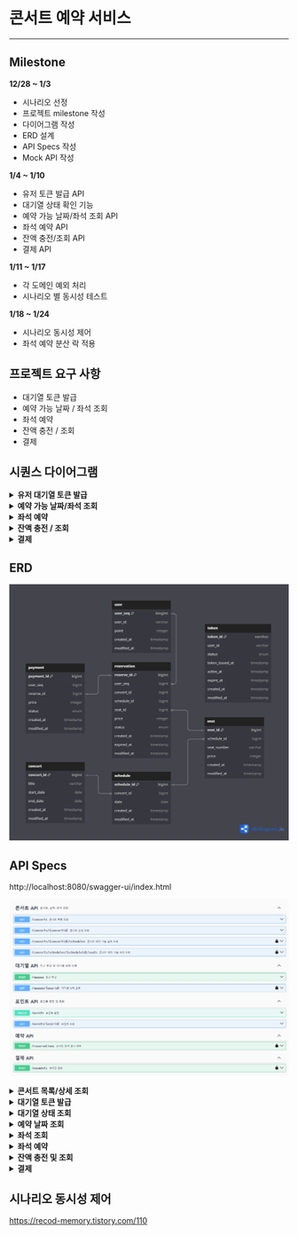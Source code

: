 # 콘서트 예약 서비스

---

## Milestone
**12/28 ~ 1/3**
- 시나리오 선정
- 프로젝트 milestone 작성
- 다이어그램 작성
- ERD 설계
- API Specs 작성
- Mock API 작성

**1/4 ~ 1/10**
- 유저 토큰 발급 API
- 대기열 상태 확인 기능
- 예약 가능 날짜/좌석 조회 API
- 좌석 예약 API
- 잔액 충전/조회 API
- 결제 API

**1/11 ~ 1/17**
- 각 도메인 예외 처리
- 시나리오 별 동시성 테스트

**1/18 ~ 1/24**
- 시나리오 동시성 제어
- 좌석 예약 분산 락 적용


## 프로젝트 요구 사항
- 대기열 토큰 발급
- 예약 가능 날짜 / 좌석 조회
- 좌석 예약
- 잔액 충전 / 조회
- 결제

## 시퀀스 다이어그램

<details>
<summary><b>유저 대기열 토큰 발급</b></summary>

![img.png](docs/img/sequencediagram/대기열_토큰_5.png)
</details>

<details>
<summary><b>예약 가능 날짜/좌석 조회</b></summary>

![img.png](docs/img/sequencediagram/예약날짜_좌석_1.png)
</details>

<details>
<summary><b>좌석 예약</b></summary>

![img.png](docs/img/sequencediagram/좌석_예약_5.png)
</details>

<details>
<summary><b>잔액 충전 / 조회</b></summary>

![img.png](docs/img/sequencediagram/잔액_조회_충전_1.png)
</details>

<details>
<summary><b>결제</b></summary>

![img.png](docs/img/sequencediagram/결제_4.png)
</details>

## ERD
![img.png](docs/img/erd/ERD_6.png)

## API Specs

http://localhost:8080/swagger-ui/index.html

![img.png](docs/img/swagger.png)

<details>
<summary><b>콘서트 목록/상세 조회</b></summary>

### `GET /concerts`

### **Endpoint**
```http request
GET /concerts
HOST: localhost:8080
```
### **200 OK**
```json
[
  {
    "id": 1,
    "title": "A 콘서트",
    "startDate": "2024-12-14",
    "endDate": "2025-03-01"
  }
]
```

### `GET /concerts/:concertId`

### **Endpoint**
```http request
GET /concerts/1
HOST: localhost:8080
```

### **200 OK**
```json
{
  "id": 1,
  "title": "A 콘서트",
  "startDate": "2024-12-14",
  "endDate": "2025-03-01"
}
```
### **404 Not Found**
```json
GET /concerts/99
HOST: localhost:8080
{
  "status": "NOT_FOUND",
  "message": "등록되지 않은 콘서트입니다."
}
```
</details>

<details>
<summary><b>대기열 토큰 발급</b></summary>

### `POST /queues`

### **Endpoint**
```http request
POST /queues
Content-Type: application/json
```

### **Request**
```json
{
  "userId": "user1234"
}
```

### **201 Created**
**대기 상태**
```json
{
  "tokenId": "15e859ae-9bf2-4f08-ae68-465e9dcd54bf",
  "userId": "user1234",
  "priority": 10,
  "status": "WAIT",
  "tokenIssuedAt": "2025-01-30T11:50:000Z",
  "activeAt": null,
  "expireAt": null
}
```
### **409 Conflict**
토큰을 중복 발급하는 경우
```json
{
  "status": "CONFLICT",
  "message": "이미 토큰이 존재합니다."
}
```
</details>

<details>
<summary><b>대기열 상태 조회</b></summary>

### `GET /queues/:userId`

### **Endpoint**
```http request
GET /queues/test1234
Authorization: Bearer {tokenId}
```
### **200 OK**
대기 상태
```json
{
  "tokenId": "15e859ae-9bf2-4f08-ae68-465e9dcd54bf",
  "userId": "user1234",
  "priority": 10,
  "status": "WAIT",
  "tokenIssuedAt": "2025-01-30T11:50:000Z",
  "activeAt": null,
  "expireAt": null
}
```
활성화 상태 - 사용자 순서 도달 시 토큰 상태 활성화 및 만료 시간을 5분으로 설정
```json
{
  "tokenId": "15e859ae-9bf2-4f08-ae68-465e9dcd54bf",
  "userId": "user1234",
  "priority": 0,
  "status": "ACTIVE",
  "tokenIssuedAt": "2025-01-30T11:50:000Z",
  "activeAt": "2025-01-30T11:58:000Z",
  "expireAt": "2025-01-30T12:03:000Z"
}
```
</details>

<details>
<summary><b>예약 날짜 조회</b></summary>


### `GET /concerts/:concertId/schedules`

### **Endpoint**
```http request
GET /concerts/1/schedules
HOST: localhost:8080
Authorization: Bearer {tokenId}
```

### **200 OK**
```json
{
  "concertId": 1,
  "schedules": [
    {
      "scheduleId": 1,
      "date": "2025-03-01"
    }
  ]
}
```
</details>

<details>
<summary><b>좌석 조회</b></summary>

### `GET /concerts/schedules/:scheduleId/seats`

### **Endpoint**
```http request
GET /concerts/schedules/1/seats
HOST: localhost:8080
Authorization: Bearer {tokenId}
```

### **200 OK**
```json
{
  "scheduleId": 1,
  "seats": [
    {
      "seatId": 1,
      "seatNumber": "A1",
      "price": 75000
    },
    {
      "seatId": 2,
      "seatNumber": "B1",
      "price": 60000
    }
  ]
}
```
</details>

<details>
<summary><b>좌석 예약</b></summary>

### `POST /reservations`

### **Endpoint**
```http request
POST /reservations
Content-Type: application/json
Authorization: Bearer {tokenId}
```

### **Request**
```json
{
  "userId": "user1234",
  "concertId": 1,
  "scheduleId": 1,
  "seatId": 1
}
```
### **201 Created**

예약 성공 시 좌석 임시 배정 시간을 5분으로 설정
```json
{
  "reserveId": 1,
  "schedule": "2025-03-01",
  "seatNumber": "A1",
  "concert": {
    "concertId": 1,
    "title": "A 콘서트",
    "startDate": "2024-12-14",
    "endDate": "2025-03-01"
  },
  "price": 75000,
  "status": "TEMP",
  "createdAt": "2025-01-30T12:00:00.000Z",
  "expiredAt": "2025-01-30T12:05:00.000Z"
}
```
### **409 Conflict**
예약이 완료된 좌석을 예약하는 경우
```json
{
  "status": "CONFLICT",
  "message": "이미 예약된 좌석입니다."
}
```
</details>

<details>
<summary><b>잔액 충전 및 조회</b></summary>


### 충전 - `PATCH /points`

### **Endpoint**
```http request
PATCH /points
Content-Type: application/json
```

### **Request**
```json
{
  "userId": "user1234",
  "amount": 50000
}
```

### **200 OK**
```json
{
  "userId": "user1234",
  "point": 50000
}
```

### 조회 - `GET /points/:userId`

### **Endpoint**
```http request
GET /points/test1234
```

### **200 OK**
```json
{
  "userId": "user1234",
  "point": 50000
}
```
</details>

<details>
<summary><b>결제</b></summary>


### `POST /payments`

### **Endpoint**
```http request
POST /paytments
Content-Type: application/json
Authorization: Bearer {tokenId}
```

### **Request**
```json
{
  "userId": "user1234",
  "reserveId": 1,
  "amount": 75000
}
```

### **201 Created**
```json
{
  "paymentId": 1,
  "reserveId": 1,
  "userId": "user1234",
  "price": 75000,
  "status": "SUCCESS",
  "createdAt": "2025-01-30T12:08:00.000Z"
}
```
### **400 Bad Request**
잘못된 금액으로 요청한 경우
```json
{
  "status": "BAD_REQUEST",
  "message": "결제 금액이 일치하지 않습니다."
}
```
### **402 Payment Required**
사용자 보유 포인트가 부족한 경우
```json
{
  "status": "PAYMENT_REQUIRED",
  "message": "잔액이 부족합니다."
}
```
### **409 Conflict**
COMPLETE, CANCEL 상태의 예약건을 결제하는 경우
```json
{
  "status": "CONFLICT",
  "message": "결제할 수 없는 예약 내역입니다."
}
```
### **410 Gone**
좌석 임시 배정 시간이 만료된 예약건을 결제하는 경우
```json
{
  "status": "GONE",
  "message": "임시 예약 시간이 만료되었습니다."
}
```
</details>

## 시나리오 동시성 제어

https://recod-memory.tistory.com/110
